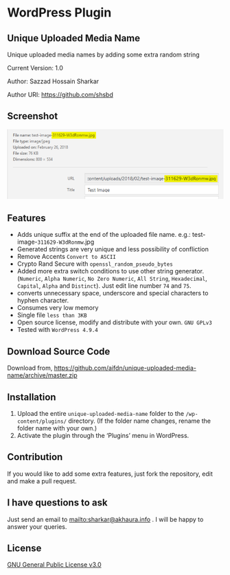 # WordPress Plugin

## Unique Uploaded Media Name

Unique uploaded media names by adding some extra random string

Current Version: 1.0
 
Author: Sazzad Hossain Sharkar
 
Author URI: <https://github.com/shsbd>

## Screenshot

![Screenshot](screenshot.png)

## Features

* Adds unique suffix at the end of the uploaded file name. e.g.: test-image-`311629-W3dRonmw`.jpg
* Generated strings are very unique and less possibility of confliction
* Remove Accents `Convert to ASCII`
* Crypto Rand Secure with `openssl_random_pseudo_bytes`
* Added more extra switch conditions to use other string generator. (`Numeric`, `Alpha Numeric`, `No Zero Numeric`, `All String`, `Hexadecimal`, `Capital`, `Alpha` and `Distinct`). Just edit line number `74` and `75`.
* converts unnecessary space, underscore and special characters to hyphen character.
* Consumes very low memory
* Single file `less than 3KB`
* Open source license, modify and distribute with your own. `GNU GPLv3`
* Tested with `WordPress 4.9.4`

## Download Source Code
Download from, <https://github.com/aifdn/unique-uploaded-media-name/archive/master.zip>

## Installation

1. Upload the entire `unique-uploaded-media-name` folder to the `/wp-content/plugins/` directory. (If the folder name changes, rename the folder name with your own.)
2. Activate the plugin through the ‘Plugins’ menu in WordPress.

## Contribution

If you would like to add some extra features, just fork the repository, edit and make a pull request.

## I have questions to ask

Just send an email to <mailto:sharkar@akhaura.info> . I will be happy to answer your queries.

## License

[GNU General Public License v3.0](LICENSE)
